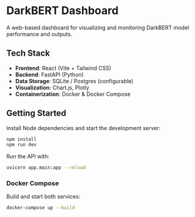 # DarkBERT Dashboard

A web-based dashboard for visualizing and monitoring DarkBERT model performance and outputs.

## Tech Stack

- **Frontend**: React (Vite + Tailwind CSS)
- **Backend**: FastAPI (Python)
- **Data Storage**: SQLite / Postgres (configurable)
- **Visualization**: Chart.js, Plotly
- **Containerization**: Docker & Docker Compose

## Getting Started

Install Node dependencies and start the development server:

```bash
npm install
npm run dev
```

Run the API with:

```bash
uvicorn app.main:app --reload
```

### Docker Compose

Build and start both services:

```bash
docker-compose up --build
```

